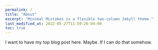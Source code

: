 ```yaml
---
permalink: /
title: "About"
excerpt: "Minimal Mistakes is a flexible two-column Jekyll theme."
last_modified_at: 2022-05-27T11:59:26-04:00
toc: true
---
```


I want to have my top blog post here. Maybe. If I can do that somehow. 
